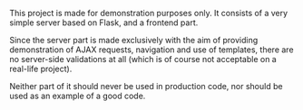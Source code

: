 This project is made for demonstration purposes only. It consists of a very simple server based on Flask, and a frontend part.

Since the server part is made exclusively with the aim of providing demonstration of AJAX requests, navigation and use of templates, there are no server-side validations at all (which is of course not acceptable on a real-life project). 

Neither part of it should never be used in production code, nor should be used as an example of a good code.